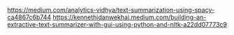 https://medium.com/analytics-vidhya/text-summarization-using-spacy-ca4867c6b744
https://kennethidanwekhai.medium.com/building-an-extractive-text-summarizer-with-gui-using-python-and-nltk-a22dd07773c9
